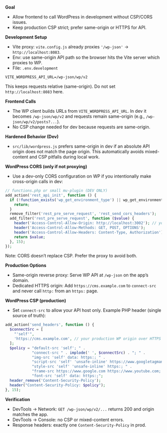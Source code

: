 **Goal**
- Allow frontend to call WordPress in development without CSP/CORS issues.
- Keep production CSP strict; prefer same-origin or HTTPS for API.

**Development Setup**
- Vite proxy: `vite.config.js` already proxies `'/wp-json'` → `http://localhost:8083`.
- Env: use same-origin API path so the browser hits the Vite server which proxies to WP.
- File: `.env.development`

```
VITE_WORDPRESS_API_URL=/wp-json/wp/v2
```

This keeps requests relative (same-origin). Do not set `http://localhost:8083` here.

**Frontend Calls**
- The WP client builds URLs from `VITE_WORDPRESS_API_URL`. In dev it becomes `/wp-json/wp/v2` and requests remain same-origin (e.g., `/wp-json/wp/v2/posts?...`).
- No CSP change needed for dev because requests are same-origin.

**Hardened Behavior (Dev)**
- `src/lib/wordpress.js` prefers same-origin in dev if an absolute API origin does not match the page origin. This automatically avoids mixed-content and CSP pitfalls during local work.

**WordPress CORS (only if not proxying)**
- Use a dev-only CORS configuration on WP if you intentionally make cross-origin calls in dev:

```php
// functions.php or small mu-plugin (DEV ONLY)
add_action('rest_api_init', function () {
  if (!function_exists('wp_get_environment_type') || wp_get_environment_type() !== 'development') {
    return;
  }
  remove_filter('rest_pre_serve_request', 'rest_send_cors_headers');
  add_filter('rest_pre_serve_request', function ($value) {
    header('Access-Control-Allow-Origin: http://localhost:3002'); // your Vite dev origin
    header('Access-Control-Allow-Methods: GET, POST, OPTIONS');
    header('Access-Control-Allow-Headers: Content-Type, Authorization');
    return $value;
  }, 15);
});
```

Note: CORS doesn’t replace CSP. Prefer the proxy to avoid both.

**Production Options**
- Same-origin reverse proxy: Serve WP API at `/wp-json` on the app’s domain.
- Dedicated HTTPS origin: Add `https://cms.example.com` to `connect-src` and never call `http:` from an `https:` page.

**WordPress CSP (production)**
- Set `connect-src` to allow your API host only. Example PHP header (single source of truth):

```php
add_action('send_headers', function () {
  $connectSrc = [
    "'self'",
    'https://cms.example.com', // your production WP origin over HTTPS
  ];
  $policy = "default-src 'self'; " .
            "connect-src " . implode(' ', $connectSrc) . "; " .
            "img-src 'self' data: https:; " .
            "script-src 'self' 'unsafe-inline' https://www.googletagmanager.com https://www.google-analytics.com; " .
            "style-src 'self' 'unsafe-inline' https:; " .
            "frame-src https://www.google.com https://www.youtube.com; " .
            "font-src 'self' data: https:;";
  header_remove('Content-Security-Policy');
  header("Content-Security-Policy: $policy");
}, 15);
```

**Verification**
- DevTools → Network: `GET /wp-json/wp/v2/...` returns 200 and origin matches the app.
- DevTools → Console: no CSP or mixed-content errors.
- Response headers: exactly one `Content-Security-Policy` in prod.

